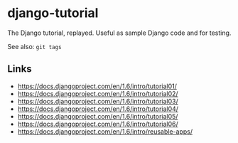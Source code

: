 django-tutorial
===============
The Django tutorial, replayed. Useful as sample Django code and for testing.

See also: `git tags`


Links
-----
- https://docs.djangoproject.com/en/1.6/intro/tutorial01/
- https://docs.djangoproject.com/en/1.6/intro/tutorial02/
- https://docs.djangoproject.com/en/1.6/intro/tutorial03/
- https://docs.djangoproject.com/en/1.6/intro/tutorial04/
- https://docs.djangoproject.com/en/1.6/intro/tutorial05/
- https://docs.djangoproject.com/en/1.6/intro/tutorial06/
- https://docs.djangoproject.com/en/1.6/intro/reusable-apps/
